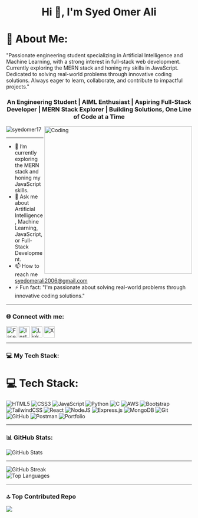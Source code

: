 <h1 align="center">Hi 👋, I'm Syed Omer Ali</h1>

# 💫 About Me:
"Passionate engineering student specializing in Artificial Intelligence and Machine Learning, with a strong interest in full-stack web development. Currently exploring the MERN stack and honing my skills in JavaScript. Dedicated to solving real-world problems through innovative coding solutions. Always eager to learn, collaborate, and contribute to impactful projects."

<h3 align="center">An Engineering Student | AIML Enthusiast | Aspiring Full-Stack Developer | MERN Stack Explorer | Building Solutions, One Line of Code at a Time</h3>

<img align="right" alt="Coding" width="400" src="https://user-images.githubusercontent.com/74038190/229223263-cf2e4b07-2615-4f87-9c38-e37600f8381a.gif">


<p align="left"> <img src="https://komarev.com/ghpvc/?username=syedomer17&label=Profile%20views&color=0e75b6&style=flat" alt="syedomer17" /> </p>

<!-- Introduction -->
<hr />

- 🌱 I’m currently exploring the MERN stack and honing my JavaScript skills.
- 💬 Ask me about Artificial Intelligence, Machine Learning, JavaScript, or Full-Stack Development.
- 📫 How to reach me syedomerali2006@gmail.com
- ⚡ Fun fact: "I'm passionate about solving real-world problems through innovative coding solutions."

<hr />

<h3 align="left">🌐 Connect with me:</h3>
<p align="left">
<a href="https://www.facebook.com/share/15dm4xpa4T/" target="blank"><img align="center" src="https://img.shields.io/badge/Facebook-%231877F2.svg?logo=Facebook&logoColor=white" alt="Facebook" height="30" /></a>
<a href="https://www.instagram.com/syedomer934/profilecard/?igsh=bGxqaGcxOXZ1NXg2" target="blank"><img align="center" src="https://img.shields.io/badge/Instagram-%23E4405F.svg?logo=Instagram&logoColor=white" alt="Instagram" height="30" /></a>
<a href="https://www.linkedin.com/in/syed-omer-ali-b73501324?utm_source=share&utm_campaign=share_via&utm_content=profile&utm_medium=android_app" target="blank"><img align="center" src="https://img.shields.io/badge/LinkedIn-%230077B5.svg?logo=linkedin&logoColor=white" alt="LinkedIn" height="30" /></a>
<a href="https://x.com/SyedOmerAl20006" target="blank"><img align="center" src="https://img.shields.io/badge/X-black.svg?logo=X&logoColor=white" alt="X" height="30" /></a>
</p>

<hr />

<h3 align="left">💻 My Tech Stack:</h3>

# 💻 Tech Stack:
![HTML5](https://img.shields.io/badge/html5-%23E34F26.svg?style=for-the-badge&logo=html5&logoColor=white) ![CSS3](https://img.shields.io/badge/css3-%231572B6.svg?style=for-the-badge&logo=css3&logoColor=white) ![JavaScript](https://img.shields.io/badge/javascript-%23323330.svg?style=for-the-badge&logo=javascript&logoColor=%23F7DF1E) ![Python](https://img.shields.io/badge/python-3670A0?style=for-the-badge&logo=python&logoColor=ffdd54) ![C](https://img.shields.io/badge/c-%2300599C.svg?style=for-the-badge&logo=c&logoColor=white) ![AWS](https://img.shields.io/badge/AWS-%23FF9900.svg?style=for-the-badge&logo=amazon-aws&logoColor=white) ![Bootstrap](https://img.shields.io/badge/bootstrap-%238511FA.svg?style=for-the-badge&logo=bootstrap&logoColor=white) ![TailwindCSS](https://img.shields.io/badge/tailwindcss-%2338B2AC.svg?style=for-the-badge&logo=tailwind-css&logoColor=white) ![React](https://img.shields.io/badge/react-%2320232a.svg?style=for-the-badge&logo=react&logoColor=%2361DAFB) ![NodeJS](https://img.shields.io/badge/node.js-6DA55F?style=for-the-badge&logo=node.js&logoColor=white) ![Express.js](https://img.shields.io/badge/express.js-%23404d59.svg?style=for-the-badge&logo=express&logoColor=%2361DAFB) ![MongoDB](https://img.shields.io/badge/MongoDB-%234ea94b.svg?style=for-the-badge&logo=mongodb&logoColor=white) ![Git](https://img.shields.io/badge/git-%23F05033.svg?style=for-the-badge&logo=git&logoColor=white) ![GitHub](https://img.shields.io/badge/github-%23121011.svg?style=for-the-badge&logo=github&logoColor=white) ![Postman](https://img.shields.io/badge/Postman-FF6C37?style=for-the-badge&logo=postman&logoColor=white) ![Portfolio](https://img.shields.io/badge/Portfolio-%23000000.svg?style=for-the-badge&logo=firefox&logoColor=#FF7139)

<hr />

<h3 align="left">📊 GitHub Stats:</h3>
<p align="left">
<img src="https://github-readme-stats.vercel.app/api?username=syedomer17&theme=radical&hide_border=true&include_all_commits=false&count_private=false" alt="GitHub Stats"><br>

<hr>

<img src="https://github-readme-streak-stats.herokuapp.com/?user=syedomer17&theme=radical&hide_border=true" alt="GitHub Streak"><br>
<img src="https://github-readme-stats.vercel.app/api/top-langs/?username=syedomer17&theme=radical&hide_border=true&include_all_commits=false&count_private=false&layout=compact" alt="Top Languages">
</p>

<hr>

### 🔝 Top Contributed Repo
![](https://github-contributor-stats.vercel.app/api?username=syedomer17&limit=5&theme=radical&combine_all_yearly_contributions=true)
